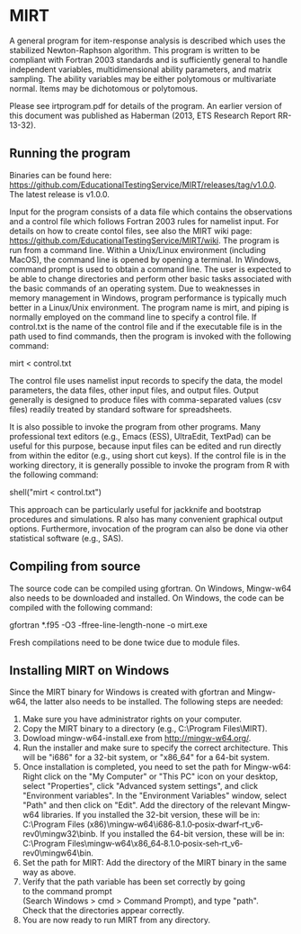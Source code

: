 # MIRT
A general program for item-response analysis is described which uses the stabilized Newton-Raphson algorithm. This program is written to be compliant with Fortran 2003 standards and is sufficiently general to handle independent variables, multidimensional ability parameters, and matrix sampling. The ability variables may be either polytomous or multivariate normal. Items may be dichotomous or polytomous.

Please see irtprogram.pdf for details of the program. An earlier version of this document was published as Haberman (2013, ETS Research Report RR-13-32). 

## Running the program

Binaries can be found here: https://github.com/EducationalTestingService/MIRT/releases/tag/v1.0.0. The latest release is v1.0.0. 

Input for the program consists of a data file which contains the observations and a control file which follows Fortran 2003 rules for namelist input. For details on how to create contol files, see also the MIRT wiki page: https://github.com/EducationalTestingService/MIRT/wiki. The program is run from a command line. Within a Unix/Linux environment (including MacOS), the command line is opened by opening a terminal. In Windows, command prompt is used to obtain a command line. The user is expected to be able to change directories and perform other basic tasks associated with the basic commands of an operating system. Due to weaknesses in memory management in Windows, program performance is typically much better in a Linux/Unix environment. The program name is mirt, and piping is normally employed on the command line to specify a control file. If control.txt is the name of the control file and if the executable file is in the path used to find commands, then the program is invoked with the following command:

mirt < control.txt

The control file uses namelist input records to specify the data, the model parameters, the data files, other input files, and output files. Output generally is designed to produce files with comma-separated values (csv files) readily treated by standard software for
spreadsheets. 

It is also possible to invoke the program from other programs. Many professional text editors (e.g., Emacs (ESS), UltraEdit, TextPad) can be useful for this purpose, because input files can be edited and run directly from within the editor (e.g., using short cut keys).
If the control file is in the working directory, it is generally possible to invoke the program from R with the following command:

shell("mirt < control.txt")

This approach can be particularly useful for jackknife and bootstrap procedures and simulations. R also has many convenient graphical output options. Furthermore, invocation of the program can also be done via other statistical software (e.g., SAS).

## Compiling from source

The source code can be compiled using gfortran. On Windows, Mingw-w64 also needs to be downloaded and installed. On Windows, the code can be compiled with the following command:

gfortran *.f95 -O3 -ffree-line-length-none -o mirt.exe

Fresh compilations need to be done twice due to module files.

## Installing MIRT on Windows

Since the MIRT binary for Windows is created with gfortran and Mingw-w64, the latter also needs to be installed. The following steps are needed:
1. Make sure you have administrator rights on your computer.
2. Copy the MIRT binary to a directory (e.g., C:\Program Files\MIRT).
3. Dowload mingw-w64-install.exe from http://mingw-w64.org/.
4. Run the installer and make sure to specify the correct architecture. This will be "i686" for a 32-bit system, or "x86_64" for a 64-bit system.
5. Once installation is completed, you need to set the path for Mingw-w64: Right click on the "My Computer" or "This PC" icon on your desktop, select "Properties", click "Advanced system settings", and click "Environment variables". In the "Environment Variables" window, select "Path" and then click on "Edit". Add the directory of the relevant Mingw‐w64 libraries. If you installed the 32-bit version, these will be in: C:\Program Files (x86)\mingw‐w64\i686‐8.1.0‐posix‐dwarf‐rt_v6‐rev0\mingw32\binb. If you installed the 64-bit version, these will be in: C:\Program Files\mingw‐w64\x86_64‐8.1.0‐posix‐seh‐rt_v6‐rev0\mingw64\bin.
6. Set the path for MIRT: Add the directory of the MIRT binary in the same way as above.
7. Verify that the path variable has been set correctly by going to the command prompt (Search Windows > cmd > Command Prompt), and type "path". Check that the directories appear correctly.
8. You are now ready to run MIRT from any directory. 






